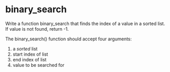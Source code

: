 # binary_search

Write a function binary_search that finds the index of a value in a sorted list. If value is not found, return -1.

The binary_search() function should accept four arguments:

1) a *sorted* list
2) start index of list
3) end index of list
4) value to be searched for